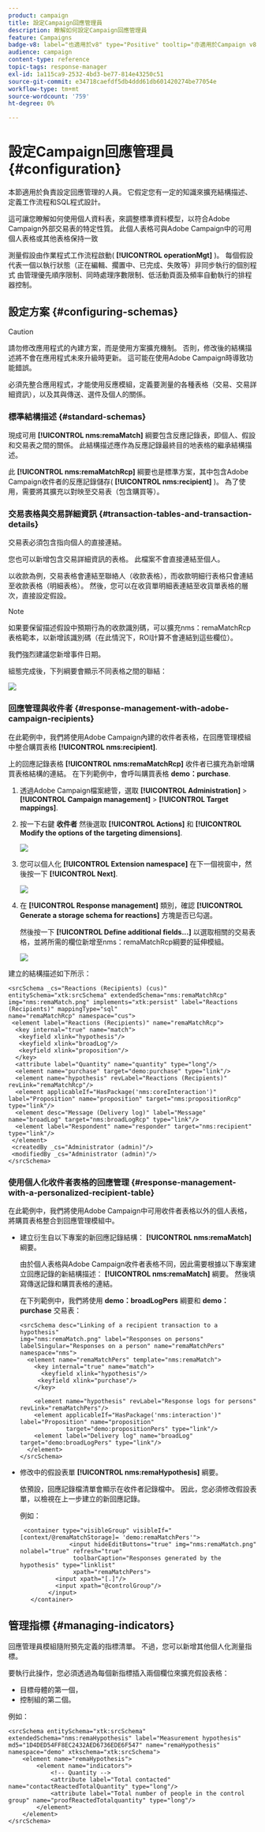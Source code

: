 ```yaml
---
product: campaign
title: 設定Campaign回應管理員
description: 瞭解如何設定Campaign回應管理員
feature: Campaigns
badge-v8: label="也適用於v8" type="Positive" tooltip="亦適用於Campaign v8"
audience: campaign
content-type: reference
topic-tags: response-manager
exl-id: 1a115ca9-2532-4bd3-be77-814e43250c51
source-git-commit: e34718caefdf5db4ddd61db601420274be77054e
workflow-type: tm+mt
source-wordcount: '759'
ht-degree: 0%

---
```


# 設定Campaign回應管理員{#configuration}



本節適用於負責設定回應管理的人員。 它假定您有一定的知識來擴充結構描述、定義工作流程和SQL程式設計。

這可讓您瞭解如何使用個人資料表，來調整標準資料模型，以符合Adobe Campaign外部交易表的特定性質。 此個人表格可與Adobe Campaign中的可用個人表格或其他表格保持一致

測量假設由作業程式工作流程啟動( **[!UICONTROL operationMgt]** )。 每個假設代表一個以執行狀態（正在編輯、擱置中、已完成、失敗等）非同步執行的個別程式 由管理優先順序限制、同時處理序數限制、低活動頁面及頻率自動執行的排程器控制。

## 設定方案 {#configuring-schemas}

>[!CAUTION]
>
>請勿修改應用程式的內建方案，而是使用方案擴充機制。 否則，修改後的結構描述將不會在應用程式未來升級時更新。 這可能在使用Adobe Campaign時導致功能錯誤。

必須先整合應用程式，才能使用反應模組，定義要測量的各種表格（交易、交易詳細資訊），以及其與傳送、選件及個人的關係。

### 標準結構描述 {#standard-schemas}

現成可用 **[!UICONTROL nms:remaMatch]** 綱要包含反應記錄表，即個人、假設和交易表之間的關係。 此結構描述應作為反應記錄最終目的地表格的繼承結構描述。

此 **[!UICONTROL nms:remaMatchRcp]** 綱要也是標準方案，其中包含Adobe Campaign收件者的反應記錄儲存( **[!UICONTROL nms:recipient]** )。 為了使用，需要將其擴充以對映至交易表（包含購買等）。

### 交易表格與交易詳細資訊 {#transaction-tables-and-transaction-details}

交易表必須包含指向個人的直接連結。

您也可以新增包含交易詳細資訊的表格。 此檔案不會直接連結至個人。

以收款為例，交易表格會連結至聯絡人（收款表格），而收款明細行表格只會連結至收款表格（明細表格）。 然後，您可以在收貨單明細表連結至收貨單表格的層次，直接設定假設。

>[!NOTE]
>
>如果要保留描述假設中預期行為的收款識別碼，可以擴充nms：remaMatchRcp表格範本，以新增該識別碼（在此情況下，ROI計算不會連結到這些欄位）。

我們強烈建議您新增事件日期。

組態完成後，下列綱要會顯示不同表格之間的聯結：

![](assets/response_data_model.png)

### 回應管理與收件者 {#response-management-with-adobe-campaign-recipients}

在此範例中，我們將使用Adobe Campaign內建的收件者表格，在回應管理模組中整合購買表格 **[!UICONTROL nms:recipient]**.

上的回應記錄表格 **[!UICONTROL nms:remaMatchRcp]** 收件者已擴充為新增購買表格結構的連結。 在下列範例中，會呼叫購買表格 **demo：purchase**.

1. 透過Adobe Campaign檔案總管，選取 **[!UICONTROL Administration]** > **[!UICONTROL Campaign management]** > **[!UICONTROL Target mappings]**.
1. 按一下右鍵 **收件者** 然後選取 **[!UICONTROL Actions]** 和 **[!UICONTROL Modify the options of the targeting dimensions]**.

   ![](assets/delivery_mapping1.png)

1. 您可以個人化 **[!UICONTROL Extension namespace]** 在下一個視窗中，然後按一下 **[!UICONTROL Next]**.

   ![](assets/delivery_mapping2.png)

1. 在 **[!UICONTROL Response management]** 類別，確認 **[!UICONTROL Generate a storage schema for reactions]** 方塊是否已勾選。

   然後按一下 **[!UICONTROL Define additional fields...]** 以選取相關的交易表格，並將所需的欄位新增至nms：remaMatchRcp綱要的延伸模組。

   ![](assets/delivery_mapping3.png)

建立的結構描述如下所示：

```
<srcSchema _cs="Reactions (Recipients) (cus)" entitySchema="xtk:srcSchema" extendedSchema="nms:remaMatchRcp" 
img="nms:remaMatch.png" implements="xtk:persist" label="Reactions (Recipients)" mappingType="sql"
name="remaMatchRcp" namespace="cus">  
 <element label="Reactions (Recipients)" name="remaMatchRcp">    
  <key internal="true" name="match">      
   <keyfield xlink="hypothesis"/>      
   <keyfield xlink="broadLog"/>      
   <keyfield xlink="proposition"/>    
  </key>    
  <attribute label="Quantity" name="quantity" type="long"/>    
  <element name="purchase" target="demo:purchase" type="link"/>    
  <element name="hypothesis" revLabel="Reactions (Recipients)" revLink="remaMatchRcp"/>    
  <element applicableIf="HasPackage('nms:coreInteraction')" label="Proposition" name="proposition" target="nms:propositionRcp" type="link"/>   
  <element desc="Message (Delivery log)" label="Message" name="broadLog" target="nms:broadLogRcp" type="link"/>    
  <element label="Respondent" name="responder" target="nms:recipient" type="link"/>  
 </element>  
 <createdBy _cs="Administrator (admin)"/>  
 <modifiedBy _cs="Administrator (admin)"/>
</srcSchema>
```

### 使用個人化收件者表格的回應管理 {#response-management-with-a-personalized-recipient-table}

在此範例中，我們將使用Adobe Campaign中可用收件者表格以外的個人表格，將購買表格整合到回應管理模組中。

* 建立衍生自以下專案的新回應記錄結構： **[!UICONTROL nms:remaMatch]** 綱要。

  由於個人表格與Adobe Campaign收件者表格不同，因此需要根據以下專案建立回應記錄的新結構描述： **[!UICONTROL nms:remaMatch]** 綱要。 然後填寫傳送記錄和購買表格的連結。

  在下列範例中，我們將使用 **demo：broadLogPers** 綱要和 **demo：purchase** 交易表：

  ```
  <srcSchema desc="Linking of a recipient transaction to a hypothesis"    
  img="nms:remaMatch.png" label="Responses on persons" labelSingular="Responses on a person" name="remaMatchPers" namespace="nms">
    <element name="remaMatchPers" template="nms:remaMatch">
      <key internal="true" name="match">
        <keyfield xlink="hypothesis"/>
       <keyfield xlink="purchase"/>
      </key>
  
      <element name="hypothesis" revLabel="Response logs for persons" revLink="remaMatchPers"/>
      <element applicableIf="HasPackage('nms:interaction')" label="Proposition" name="proposition"
               target="demo:propositionPers" type="link"/>
      <element label="Delivery log" name="broadLog" target="demo:broadLogPers" type="link"/>
    </element>
  </srcSchema>
  ```

* 修改中的假設表單 **[!UICONTROL nms:remaHypothesis]** 綱要。

  依預設，回應記錄檔清單會顯示在收件者記錄檔中。 因此，您必須修改假設表單，以檢視在上一步建立的新回應記錄。

  例如：

  ```
   <container type="visibleGroup" visibleIf="[context/@remaMatchStorage]= 'demo:remaMatchPers'">
                <input hideEditButtons="true" img="nms:remaMatch.png" nolabel="true" refresh="true"
                 toolbarCaption="Responses generated by the hypothesis" type="linklist"
                 xpath="remaMatchPers">
            <input xpath="[.]"/>
            <input xpath="@controlGroup"/>
          </input>
     </container> 
  ```

## 管理指標 {#managing-indicators}

回應管理員模組隨附預先定義的指標清單。 不過，您可以新增其他個人化測量指標。

要執行此操作，您必須透過為每個新指標插入兩個欄位來擴充假設表格：

* 目標母體的第一個，
* 控制組的第二個。

例如：

```
<srcSchema entitySchema="xtk:srcSchema" extendedSchema="nms:remaHypothesis" label="Measurement hypothesis" 
md5="1D4DED54FF8EC2432AED6736EDE6F547" name="remaHypothesis" namespace="demo" xtkschema="xtk:srcSchema">  
    <element name="remaHypothesis">    
        <element name="indicators">      
            <!-- Quantity -->      
            <attribute label="Total contacted" name="contactReactedTotalQuantity" type="long"/>
            <attribute label="Total number of people in the control group" name="proofReactedTotalquantity" type="long"/> 
        </element> 
    </element>
</srcSchema>
```
